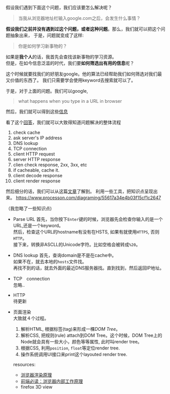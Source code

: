 假设我们遇到下面这个问题，我们应该要怎么解决呢？

> 当我从浏览器地址栏输入google.com之后，会发生什么事情？

**假设我们之前并没有遇到过这个问题，或者这种问题**。那么，我们就可以把这个问题抽象出来，
于是，问题就变成了这样:
> 你是如何学习新事物的？

如果是**我个人**的话，我首先会查找该新事物的学习资源。  
但是，在如今信息泛滥的时代，我们要**如何筛选出有用的信息**呢？

这个时候就要找我们的好朋友google。他的算法已经帮助我们如何筛选对我们最又价值的东西了。
我们只需要学会使用keyword去搜索就可以了。

于是，对于上面的问题。我们可以google,
> what happens when you type in a URL in browser

然后，我们就可以得到这些[信息](https://www.google.com/#newwindow=1&q=what%20happens%20when%20you%20type%20in%20a%20URL%20in%20browser)

看了这个[回答](http://stackoverflow.com/questions/2092527/what-happens-when-you-type-in-a-url-in-browser)，我们就可以大致得知道问题解决的整体流程

1. check cache
2. ask server's IP address
3. DNS lookup
4. TCP connection
5. client HTTP request
6. server HTTP response
7. clien check response, 2xx, 3xx, etc
8. if cacheable, cache it.
9. client decode response
10. client render response

然后细分的话，我们可以从这篇[文章](https://github.com/alex/what-happens-when)了解到。
利用一些工具，把知识点呈现出来。
https://www.processon.com/diagraming/55617a34e4b03f15cf1c2647

（我忽略了一些知识点)

- Parse URL
    首先，当你按下`Enter`键的时候，浏览器先会检查你输入的是一个URL,还是一个keyword。  
    然后，检查这个URL的hostname有没有在HSTS, 如果有就使用`HTTPS`, 否则`HTTP`。  
    接下来，转换非ASCLL的Unicode字符。比如空格会被转成`%20`。

- DNS lookup
    首先，查询domain是不是在cache中。  
    如果不在，就去本地的`hosts`文件找。  
    再找不到的话，就去外面的最近DNS服务器找。直到找到，然后返回IP地址。

- TCP　connection  
    忽略..

- HTTP  
    待更新

- 页面渲染  
    大致就４个过程。

    1. 解析HTML, 根据标签(tag)来形成一棵*DOM Tree*。
    2. 解析CSS, 把规则(rule) attach到DOM Tree。这个时候，DOM Tree上的Node就会具有一些大小，颜色等等属性, 此时叫render tree。
    3. 根据CSS, 利用`position`, `float`等定位render tree.
    4. 操作系统调用UI接口来print这个layouted render tree.

    resources:

    - [浏览器渲染原理](http://coolshell.cn/articles/9666.html)
    - [前端必读：浏览器内部工作原理](http://kb.cnblogs.com/page/129756/)
    - firefox 3D view
